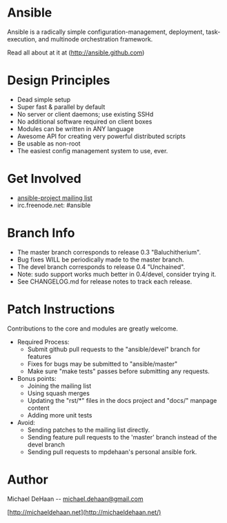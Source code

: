 Ansible
=======

Ansible is a radically simple configuration-management, deployment, task-execution, and 
multinode orchestration framework.   

Read all about at it at (http://ansible.github.com)

Design Principles
=================

   * Dead simple setup
   * Super fast & parallel by default
   * No server or client daemons; use existing SSHd
   * No additional software required on client boxes
   * Modules can be written in ANY language
   * Awesome API for creating very powerful distributed scripts
   * Be usable as non-root
   * The easiest config management system to use, ever.

Get Involved
============

   * [ansible-project mailing list](http://groups.google.com/group/ansible-project)
   * irc.freenode.net: #ansible

Branch Info
===========

   * The master branch corresponds to release 0.3 "Baluchitherium".
   * Bug fixes WILL be periodically made to the master branch.
   * The devel branch corresponds to release 0.4 "Unchained".
   * Note: sudo support works much better in 0.4/devel, consider trying it.
   * See CHANGELOG.md for release notes to track each release.

Patch Instructions
==================

Contributions to the core and modules are greatly welcome.

   * Required Process:
       * Submit github pull requests to the "ansible/devel" branch for features
       * Fixes for bugs may be submitted to "ansible/master"
       * Make sure "make tests" passes before submitting any requests.
   * Bonus points:
       * Joining the mailing list
       * Using squash merges
       * Updating the "rst/*" files in the docs project and "docs/" manpage content
       * Adding more unit tests 
   * Avoid:
       * Sending patches to the mailing list directly.
       * Sending feature pull requests to the 'master' branch instead of the devel branch
       * Sending pull requests to mpdehaan's personal ansible fork.

Author
======

Michael DeHaan -- michael.dehaan@gmail.com

[http://michaeldehaan.net](http://michaeldehaan.net/)


